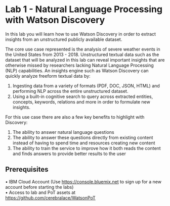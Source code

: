 # Lab 1 - Natural Language Processing with Watson Discovery 

In this lab you will learn how to use Watson Discovery in order to extract insights from an unstructured publicly available dataset. 

The core use case represented is the analysis of severe weather events in the United States from 2013 - 2018. Unstructured textual data such as the dataset that will be analyzed in this lab can reveal important insights that are otherwise missed by researchers lacking Natural Language Processing (NLP) capabilities. An insights engine such as Watson Discovery can quickly analyze freeform textual data by:
1.	Ingesting data from a variety of formats (PDF, DOC, JSON, HTML) and performing NLP across the entire unstructured dataset.
2.	Using a built-in cognitive search to query across extracted entities, concepts, keywords, relations and more in order to formulate new insights. 

For this use case there are also a few key benefits to highlight with Discovery:
1.	The ability to answer natural language questions 
2.	The ability to answer these questions directly from existing content instead of having to spend time and resources creating new content 
3.	The ability to train the service to improve how it both reads the content and finds answers to provide better results to the user 


## Prerequisites

•	IBM Cloud Account (Use https://console.bluemix.net to sign up for a new account before starting the labs)  
•	Access to lab and PoT assets at https://github.com/cerebralace/WatsonPoT
